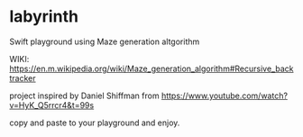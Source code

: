 # labyrinth
Swift playground using Maze generation altgorithm

WIKI: https://en.m.wikipedia.org/wiki/Maze_generation_algorithm#Recursive_backtracker

project inspired by Daniel Shiffman from https://www.youtube.com/watch?v=HyK_Q5rrcr4&t=99s

copy and paste to your playground and enjoy.
